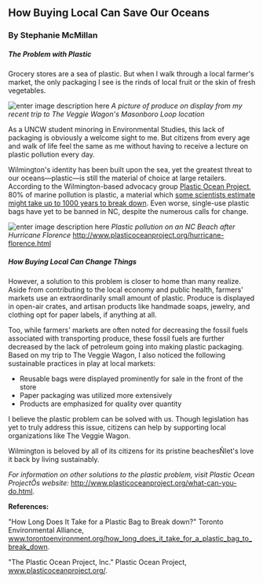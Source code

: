 ## How Buying Local Can Save Our Oceans
### By Stephanie McMillan

##### The Problem with Plastic
Grocery stores are a sea of plastic. But when I walk through a local farmer's market, the only packaging I see is the rinds of local fruit or the skin of fresh vegetables.

![enter image description here](https://lh3.googleusercontent.com/Eh9JTCDa2q4lglvY5Q1JJfw6-TBUjNljqV5JilMk-vABXkUMclx9UoSF70itevs5noG4X0gwejg)
_A picture of produce on display from my recent trip to The Veggie Wagon's Masonboro Loop location_

As a UNCW student minoring in Environmental Studies, this lack of packaging is obviously a welcome sight to me. But citizens from every age and walk of life feel the same as me without having to receive a lecture on plastic pollution every day.
 
Wilmington's identity has been built upon the sea, yet the greatest threat to our oceans—plastic—is still the material of choice at large retailers. According to the Wilmington-based advocacy group [Plastic Ocean Project](http://www.plasticoceanproject.org/about-us.html), 80% of marine pollution is plastic, a material which [some scientists estimate might take up to 1000 years to break down](https://www.torontoenvironment.org/how_long_does_it_take_for_a_plastic_bag_to_break_down). Even worse, single-use plastic bags have yet to be banned in NC, despite the numerous calls for change.

![enter image description here](https://lh3.googleusercontent.com/NTk_cEuDhtFnnU4T1JJBHaxLCqkD4ehIEcO4-K4JU5zZv_Z3OWuJV4maA297n-jbkyXNyU8Tr4c)
_Plastic pollution on an NC Beach after Hurricane Florence_
http://www.plasticoceanproject.org/hurricane-florence.html

##### How Buying Local Can Change Things
However, a solution to this problem is closer to home than many realize. Aside from contributing to the local economy and public health, farmers' markets use an extraordinarily small amount of plastic. Produce is displayed in open-air crates, and artisan products like handmade soaps, jewelry, and clothing opt for paper labels, if anything at all.

Too, while farmers' markets are often noted for decreasing the fossil fuels associated with transporting produce, these fossil fuels are further decreased by the lack of petroleum going into making plastic packaging. Based on my trip to The Veggie Wagon, I also noticed the following sustainable practices in play at local markets:
- Reusable bags were displayed prominently for sale in the front of the store
- Paper packaging was utilized more extensively
- Products are emphasized for quality over quantity


I believe the plastic problem can be solved with us. Though legislation has yet to truly address this issue, citizens can help by supporting local organizations like The Veggie Wagon.

Wilmington is beloved by all of its citizens for its pristine beachesÑlet's love it back by living sustainably.

_For information on other solutions to the plastic problem, visit Plastic Ocean ProjectÕs website:_
http://www.plasticoceanproject.org/what-can-you-do.html.

**References:**

"How Long Does It Take for a Plastic Bag to Break down?" Toronto Environmental Alliance, www.torontoenvironment.org/how_long_does_it_take_for_a_plastic_bag_to_break_down. 

"The Plastic Ocean Project, Inc." Plastic Ocean Project, www.plasticoceanproject.org/. 



